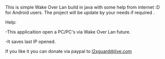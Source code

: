 This is simple Wake Over Lan build in java with some help from internet :D for Android users.
The project will be update by your needs if required .

Help:

-This applicaition open a PC/PC's via Wake Over Lan future.

-It saves last IP opened.

If you like it you can donate via paypal to l2xguard@live.com